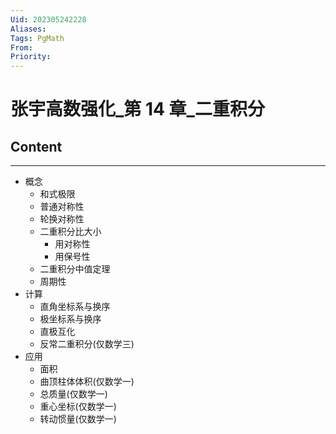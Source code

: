 ```yaml
---
Uid: 202305242228
Aliases: 
Tags: PgMath 
From: 
Priority: 
---
```

# 张宇高数强化_第 14 章_二重积分

## Content
---
- 概念
	- 和式极限
	- 普通对称性
	- 轮换对称性
	- 二重积分比大小
		- 用对称性
		- 用保号性
	- 二重积分中值定理
	- 周期性
- 计算
	- 直角坐标系与换序
	- 极坐标系与换序
	- 直极互化
	- 反常二重积分(仅数学三)
- 应用
	- 面积
	- 曲顶柱体体积(仅数学一)
	- 总质量(仅数学一)
	- 重心坐标(仅数学一)
	- 转动惯量(仅数学一)
